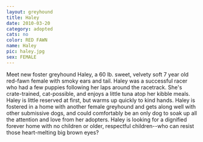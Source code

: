 ```yaml
---
layout: greyhound
title: Haley
date: 2010-03-20
category: adopted
cats: no
color: RED FAWN
name: Haley
pic: haley.jpg
sex: FEMALE
---
```


Meet new foster greyhound Haley, a 60 lb. sweet, velvety soft 7 year old red-fawn female with smoky ears and tail.
Haley was a successful racer who had a few puppies following her laps around the racetrack. She's crate-trained,
cat-possible, and enjoys a little tuna atop her kibble meals. Haley is little reserved at first, but warms up quickly
to kind hands. Haley is fostered in a home with another female greyhound and gets along well with other submissive
dogs, and could comfortably be an only dog to soak up all the attention and love from her adopters. Haley is looking
for a dignified forever home with no children or older, respectful children--who can resist those heart-melting big
brown eyes?
